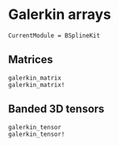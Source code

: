 # Galerkin arrays

```@meta
CurrentModule = BSplineKit
```

## Matrices

```@docs
galerkin_matrix
galerkin_matrix!
```

## Banded 3D tensors

```@docs
galerkin_tensor
galerkin_tensor!
```
